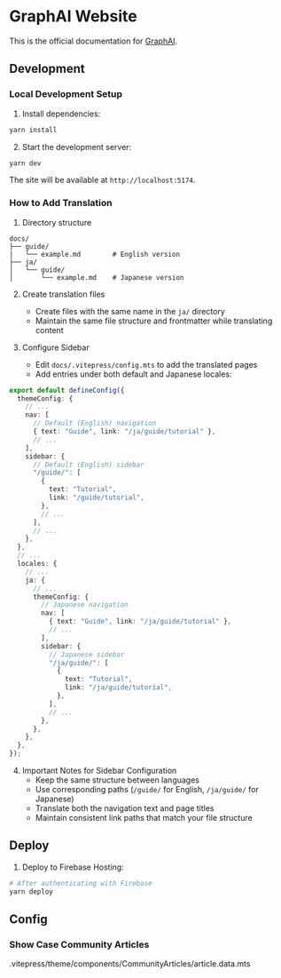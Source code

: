 # GraphAI Website

This is the official documentation for [GraphAI](https://github.com/receptron/graphai).

## Development

### Local Development Setup

1. Install dependencies:
```bash
yarn install
```

2. Start the development server:
```bash
yarn dev
```

The site will be available at `http://localhost:5174`.


### How to Add Translation

1. Directory structure
```
docs/
├── guide/
|   └── example.md        # English version
├── ja/
│   └── guide/
│       └── example.md    # Japanese version
```

2. Create translation files
   - Create files with the same name in the `ja/` directory
   - Maintain the same file structure and frontmatter while translating content

3. Configure Sidebar
   - Edit `docs/.vitepress/config.mts` to add the translated pages
   - Add entries under both default and Japanese locales:

```typescript
export default defineConfig({
  themeConfig: {
    // ...
    nav: [
      // Default (English) navigation
      { text: "Guide", link: "/ja/guide/tutorial" },
      // ...
    ],
    sidebar: {
      // Default (English) sidebar
      "/guide/": [
        {
          text: "Tutorial",
          link: "/guide/tutorial",
        },
        // ...
      ],
      // ...
    },
  },
  // ...
  locales: {
    // ...
    ja: {
      // ...
      themeConfig: {
        // Japanese navigation
        nav: [
          { text: "Guide", link: "/ja/guide/tutorial" },
          // ...
        ],
        sidebar: {
          // Japanese sidebar
          "/ja/guide/": [
            {
              text: "Tutorial",
              link: "/ja/guide/tutorial",
            },
          ],
          // ...
        },
      },
    },
  },
});
```

4. Important Notes for Sidebar Configuration
   - Keep the same structure between languages
   - Use corresponding paths (`/guide/` for English, `/ja/guide/` for Japanese)
   - Translate both the navigation text and page titles
   - Maintain consistent link paths that match your file structure

## Deploy

1. Deploy to Firebase Hosting:

```bash
# After authenticating with Firebase
yarn deploy
```

## Config

### Show Case Community Articles

.vitepress/theme/components/CommunityArticles/article.data.mts
